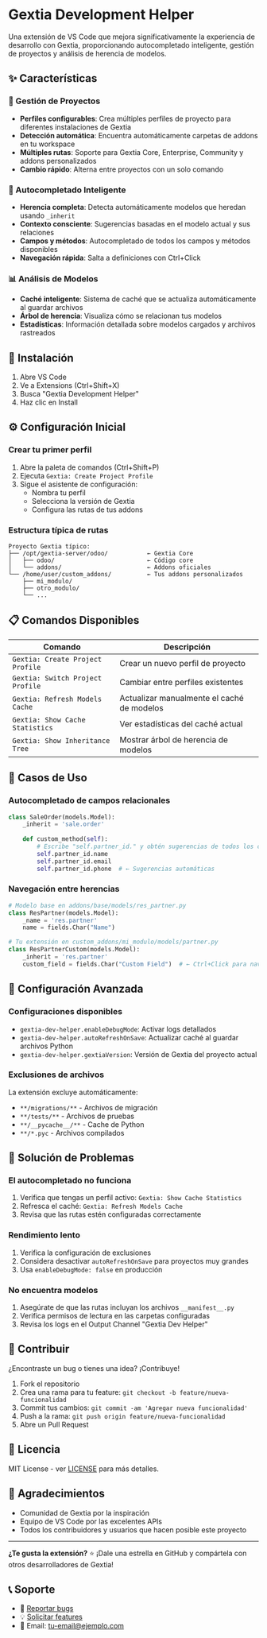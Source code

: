 # Gextia Development Helper

Una extensión de VS Code que mejora significativamente la experiencia de desarrollo con Gextia, proporcionando autocompletado inteligente, gestión de proyectos y análisis de herencia de modelos.

## ✨ Características

### 🎯 Gestión de Proyectos
- **Perfiles configurables**: Crea múltiples perfiles de proyecto para diferentes instalaciones de Gextia
- **Detección automática**: Encuentra automáticamente carpetas de addons en tu workspace
- **Múltiples rutas**: Soporte para Gextia Core, Enterprise, Community y addons personalizados
- **Cambio rápido**: Alterna entre proyectos con un solo comando

### 🧠 Autocompletado Inteligente
- **Herencia completa**: Detecta automáticamente modelos que heredan usando `_inherit`
- **Contexto consciente**: Sugerencias basadas en el modelo actual y sus relaciones
- **Campos y métodos**: Autocompletado de todos los campos y métodos disponibles
- **Navegación rápida**: Salta a definiciones con Ctrl+Click

### 📊 Análisis de Modelos
- **Caché inteligente**: Sistema de caché que se actualiza automáticamente al guardar archivos
- **Árbol de herencia**: Visualiza cómo se relacionan tus modelos
- **Estadísticas**: Información detallada sobre modelos cargados y archivos rastreados

## 🚀 Instalación

1. Abre VS Code
2. Ve a Extensions (Ctrl+Shift+X)
3. Busca "Gextia Development Helper"
4. Haz clic en Install

## ⚙️ Configuración Inicial

### Crear tu primer perfil

1. Abre la paleta de comandos (Ctrl+Shift+P)
2. Ejecuta `Gextia: Create Project Profile`
3. Sigue el asistente de configuración:
   - Nombra tu perfil
   - Selecciona la versión de Gextia
   - Configura las rutas de tus addons

### Estructura típica de rutas

```
Proyecto Gextia típico:
├── /opt/gextia-server/odoo/           ← Gextia Core
│   ├── odoo/                          ← Código core
│   └── addons/                        ← Addons oficiales
└── /home/user/custom_addons/          ← Tus addons personalizados
    ├── mi_modulo/
    ├── otro_modulo/
    └── ...
```

## 📋 Comandos Disponibles

| Comando | Descripción |
|---------|-------------|
| `Gextia: Create Project Profile` | Crear un nuevo perfil de proyecto |
| `Gextia: Switch Project Profile` | Cambiar entre perfiles existentes |
| `Gextia: Refresh Models Cache` | Actualizar manualmente el caché de modelos |
| `Gextia: Show Cache Statistics` | Ver estadísticas del caché actual |
| `Gextia: Show Inheritance Tree` | Mostrar árbol de herencia de modelos |

## 🎯 Casos de Uso

### Autocompletado de campos relacionales

```python
class SaleOrder(models.Model):
    _inherit = 'sale.order'
    
    def custom_method(self):
        # Escribe "self.partner_id." y obtén sugerencias de todos los campos de res.partner
        self.partner_id.name
        self.partner_id.email
        self.partner_id.phone  # ← Sugerencias automáticas
```

### Navegación entre herencias

```python
# Modelo base en addons/base/models/res_partner.py
class ResPartner(models.Model):
    _name = 'res.partner'
    name = fields.Char("Name")

# Tu extensión en custom_addons/mi_modulo/models/partner.py  
class ResPartnerCustom(models.Model):
    _inherit = 'res.partner'
    custom_field = fields.Char("Custom Field")  # ← Ctrl+Click para navegar
```

## 🔧 Configuración Avanzada

### Configuraciones disponibles

- `gextia-dev-helper.enableDebugMode`: Activar logs detallados
- `gextia-dev-helper.autoRefreshOnSave`: Actualizar caché al guardar archivos Python
- `gextia-dev-helper.gextiaVersion`: Versión de Gextia del proyecto actual

### Exclusiones de archivos

La extensión excluye automáticamente:
- `**/migrations/**` - Archivos de migración
- `**/tests/**` - Archivos de pruebas
- `**/__pycache__/**` - Cache de Python
- `**/*.pyc` - Archivos compilados

## 🐛 Solución de Problemas

### El autocompletado no funciona
1. Verifica que tengas un perfil activo: `Gextia: Show Cache Statistics`
2. Refresca el caché: `Gextia: Refresh Models Cache`
3. Revisa que las rutas estén configuradas correctamente

### Rendimiento lento
1. Verifica la configuración de exclusiones
2. Considera desactivar `autoRefreshOnSave` para proyectos muy grandes
3. Usa `enableDebugMode: false` en producción

### No encuentra modelos
1. Asegúrate de que las rutas incluyan los archivos `__manifest__.py`
2. Verifica permisos de lectura en las carpetas configuradas
3. Revisa los logs en el Output Channel "Gextia Dev Helper"

## 🤝 Contribuir

¿Encontraste un bug o tienes una idea? ¡Contribuye!

1. Fork el repositorio
2. Crea una rama para tu feature: `git checkout -b feature/nueva-funcionalidad`
3. Commit tus cambios: `git commit -am 'Agregar nueva funcionalidad'`
4. Push a la rama: `git push origin feature/nueva-funcionalidad`
5. Abre un Pull Request

## 📄 Licencia

MIT License - ver [LICENSE](LICENSE) para más detalles.

## 🙏 Agradecimientos

- Comunidad de Gextia por la inspiración
- Equipo de VS Code por las excelentes APIs
- Todos los contribuidores y usuarios que hacen posible este proyecto

---

**¿Te gusta la extensión?** ⭐ ¡Dale una estrella en GitHub y compártela con otros desarrolladores de Gextia!

## 📞 Soporte

- 🐛 [Reportar bugs](https://github.com/tu-usuario/gextia-dev-helper/issues)
- 💡 [Solicitar features](https://github.com/tu-usuario/gextia-dev-helper/issues)
- 📧 Email: tu-email@ejemplo.com